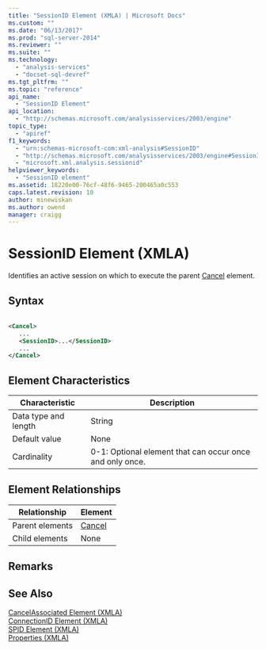 ```yaml
---
title: "SessionID Element (XMLA) | Microsoft Docs"
ms.custom: ""
ms.date: "06/13/2017"
ms.prod: "sql-server-2014"
ms.reviewer: ""
ms.suite: ""
ms.technology: 
  - "analysis-services"
  - "docset-sql-devref"
ms.tgt_pltfrm: ""
ms.topic: "reference"
api_name: 
  - "SessionID Element"
api_location: 
  - "http://schemas.microsoft.com/analysisservices/2003/engine"
topic_type: 
  - "apiref"
f1_keywords: 
  - "urn:schemas-microsoft-com:xml-analysis#SessionID"
  - "http://schemas.microsoft.com/analysisservices/2003/engine#SessionID"
  - "microsoft.xml.analysis.sessionid"
helpviewer_keywords: 
  - "SessionID element"
ms.assetid: 18220e00-76cf-48f6-9465-200465a0c553
caps.latest.revision: 10
author: minewiskan
ms.author: owend
manager: craigg
---
```

# SessionID Element (XMLA)
  Identifies an active session on which to execute the parent [Cancel](../xml-elements-commands/cancel-element-xmla.md) element.  
  
## Syntax  
  
```xml  
  
<Cancel>  
   ...  
   <SessionID>...</SessionID>  
   ...  
</Cancel>  
```  
  
## Element Characteristics  
  
|Characteristic|Description|  
|--------------------|-----------------|  
|Data type and length|String|  
|Default value|None|  
|Cardinality|0-1: Optional element that can occur once and only once.|  
  
## Element Relationships  
  
|Relationship|Element|  
|------------------|-------------|  
|Parent elements|[Cancel](../xml-elements-commands/cancel-element-xmla.md)|  
|Child elements|None|  
  
## Remarks  
  
## See Also  
 [CancelAssociated Element &#40;XMLA&#41;](cancelassociated-element-xmla.md)   
 [ConnectionID Element &#40;XMLA&#41;](id-element-xmla.md)   
 [SPID Element &#40;XMLA&#41;](spid-element-xmla.md)   
 [Properties &#40;XMLA&#41;](xml-elements-properties.md)  
  
  
